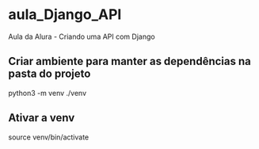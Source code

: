 # aula_Django_API
Aula da Alura - Criando uma API com Django


## Criar ambiente para manter as dependências na pasta do projeto

python3 -m venv ./venv

## Ativar a venv

source venv/bin/activate


